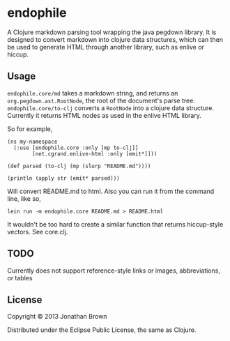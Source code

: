 # endophile

A Clojure markdown parsing tool wrapping the java pegdown library. It is designed to convert markdown into clojure data structures, which can then be used to generate HTML through another library, such as enlive or hiccup.

## Usage

`endophile.core/md` takes a markdown string, and returns an
`org.pegdown.ast.RootNode`, the root of the document's parse tree.
`endophile.core/to-clj` converts a `RootNode` into a clojure data structure.
Currently it returns HTML nodes as used in the enlive HTML library.

So for example,

```
(ns my-namespace
  (:use [endophile.core :only [mp to-clj]]
        [net.cgrand.enlive-html :only [emit*]]))

(def parsed (to-clj (mp (slurp "README.md"))))

(println (apply str (emit* parsed)))

```

Will convert README.md to html. Also you can run it from the command line,
like so,

`lein run -m endophile.core README.md > README.html`

It wouldn't be too hard to create a similar function that returns hiccup-style
vectors. See core.clj.

## TODO

Currently does not support reference-style links or images, abbreviations, or
tables

## License

Copyright © 2013 Jonathan Brown

Distributed under the Eclipse Public License, the same as Clojure.
